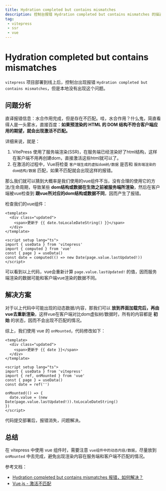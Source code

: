 ```yaml
---
title: Hydration completed but contains mismatches
description: 控制台报错 Hydration completed but contains mismatches 的描述和解决办法
tag: 
 - vitepress
 - ssr
 - vue
---
```


# Hydration completed but contains mismatches

`vitepress` 项目部署到线上后，控制台出现报错 `Hydration completed but contains mismatches`，但是本地没有出现这个问题。

## 问题分析

直译报错信息：水合作用完成，但是存在不匹配。哇，水合作用？什么鬼，简直看得人是一头雾水，直接百度：**如果预渲染的 HTML 的 DOM 结构不符合客户端应用的期望，就会出现激活不匹配。**

详细来说，就是：
1. VitePress 使用了服务端渲染(SSR)，在服务端已经渲染好了html结构，这样在客户端不用再创建dom，直接激活这些html就可以了。
2. 在激活的过程中，Vue将检查 `客户端生成的虚拟dom树/数据` 是否和 `服务端渲染的dom结构/数据` 匹配，如果不匹配就会出现这样的报错。

那么我们就可以猜到大概率是我们使用的vue组件不当，没有合理的使用它的方法/生命周期，导致某些 **dom结构或数据在生效之前被服务端所渲染**，然后在客户端被vue检查到 **跟vue所对应的dom结构或数据不同**，因而产生了报错。

检查我们的vue组件：

```vue twoslash
<template>
  <div class="updated">
    <span>更新于 {{ date.toLocaleDateString() }}</span>
  </div>
</template>

<script setup lang="ts">
import { useData } from 'vitepress'
import { computed } from 'vue'
const { page } = useData()
const date = computed(() => new Date(page.value.lastUpdated!))
</script>
```
可以看到以上代码，vue会重新计算 `page.value.lastUpdated!` 的值，因而服务端渲染的数据可能和客户端vue渲染的数据不同。

## 解决方案

对于以上代码中可能出现的动态数据/内容，那我们可以 **放到界面加载完后，再由vue去重新渲染**，这样vue在客户端对比dom虚拟树/数据时，所有的内容都是 **初始** 的状态，因而不会出现不匹配的情况。

综上，我们使用 vue 的 `onMounted`，代码修改如下：
```vue twoslash
<template>
  <div class="updated">
    <span>更新于 {{ date }}</span>
  </div>
</template>

<script setup lang="ts">
import { useData } from 'vitepress'
import { ref, onMounted } from 'vue'
const { page } = useData()
const date = ref('')

onMounted(() => {
  date.value = (new Date(page.value.lastUpdated!)).toLocaleDateString()
})
</script>
```

代码提交部署后，报错消失，问题解决。

## 总结

在 vitepress 中使用 vue 组件时，需要注意 `vue组件中的动态内容/数据`，尽量放到 `onMounted` 中去完成，避免出现渲染内容在服务端和客户端不匹配的情况。


参考文档：
+ [Hydration completed but contains mismatches 报错，如何解决？](https://www.cnblogs.com/changxue/p/17735469.html)
+ [Vue.js - 激活不匹配](https://cn.vuejs.org/guide/scaling-up/ssr#hydration-mismatch)

